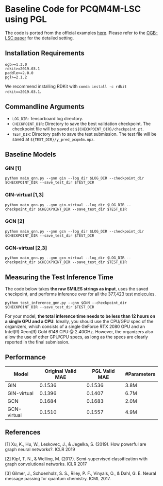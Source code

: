 # Baseline Code for PCQM4M-LSC using PGL

The code is ported from the official examples [here](https://github.com/snap-stanford/ogb/tree/master/examples/lsc/pcqm4m). Please refer to the [OGB-LSC paper](https://arxiv.org/abs/2103.09430) for the detailed setting.

## Installation Requirements

```
ogb>=1.3.0
rdkit>=2019.03.1
paddle>=2.0.0
pgl>=2.1.2
```

We recommend installing RDKit with `conda install -c rdkit rdkit==2019.03.1`.

## Commandline Arguments

- `LOG_DIR`: Tensorboard log directory.
- `CHECKPOINT_DIR`: Directory to save the best validation checkpoint. The checkpoint file will be saved at `${CHECKPOINT_DIR}/checkpoint.pt`.
- `TEST_DIR`: Directory path to save the test submission. The test file will be saved at `${TEST_DIR}/y_pred_pcqm4m.npz`.

## Baseline Models

### GIN [1]

```
python main_gnn.py --gnn gin --log_dir $LOG_DIR --checkpoint_dir $CHECKPOINT_DIR --save_test_dir $TEST_DIR
```

### GIN-virtual [1,3]

```
python main_gnn.py --gnn gin-virtual --log_dir $LOG_DIR --checkpoint_dir $CHECKPOINT_DIR --save_test_dir $TEST_DIR
```

### GCN [2]

```
python main_gnn.py --gnn gcn --log_dir $LOG_DIR --checkpoint_dir $CHECKPOINT_DIR --save_test_dir $TEST_DIR
```

### GCN-virtual [2,3]

```
python main_gnn.py --gnn gcn-virtual --log_dir $LOG_DIR --checkpoint_dir $CHECKPOINT_DIR --save_test_dir $TEST_DIR
```

## Measuring the Test Inference Time

The code below takes **the raw SMILES strings as input**, uses the saved checkpoint, and performs inference over for all the 377,423 test molecules.

```
python test_inference_gnn.py --gnn $GNN --checkpoint_dir $CHECKPOINT_DIR --save_test_dir $TEST_DIR
```

For your model, **the total inference time needs to be less than 12 hours on a single GPU and a CPU**. Ideally, you 
should use the CPU/GPU spec of the organizers, which consists of a single GeForce RTX 2080 GPU and an Intel(R) Xeon(R) 
Gold 6148 CPU @ 2.40GHz. However, the organizers also allow the use of other GPU/CPU specs, as long as the specs are 
clearly reported in the final submission.

## Performance

| Model       | Original Valid MAE | PGL Valid MAE | #Parameters | 
| ----------- | ------------------ | ------------- | ----------- | 
| GIN         | 0.1536             | 0.1536        | 3.8M        | 
| GIN-virtual | 0.1396             | 0.1407        | 6.7M        |
| GCN         | 0.1684             | 0.1683        | 2.0M        |
| GCN-virtual | 0.1510             | 0.1557        | 4.9M        |

## References

[1] Xu, K., Hu, W., Leskovec, J., & Jegelka, S. (2019). How powerful are graph neural networks?. ICLR 2019

[2] Kipf, T. N., & Welling, M. (2017). Semi-supervised classification with graph convolutional networks. ICLR 2017

[3] Gilmer, J., Schoenholz, S. S., Riley, P. F., Vinyals, O., & Dahl, G. E. Neural message passing for quantum chemistry. ICML 2017.
